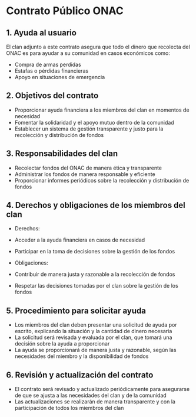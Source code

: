 # Contrato Público ONAC

## 1. Ayuda al usuario

El clan adjunto a este contrato asegura que todo el dinero que recolecta del ONAC es para ayudar a su comunidad en casos económicos como:

- Compra de armas perdidas
- Estafas o pérdidas financieras
- Apoyo en situaciones de emergencia

## 2. Objetivos del contrato

- Proporcionar ayuda financiera a los miembros del clan en momentos de necesidad
- Fomentar la solidaridad y el apoyo mutuo dentro de la comunidad
- Establecer un sistema de gestión transparente y justo para la recolección y distribución de fondos

## 3. Responsabilidades del clan

- Recolectar fondos del ONAC de manera ética y transparente
- Administrar los fondos de manera responsable y eficiente
- Proporcionar informes periódicos sobre la recolección y distribución de fondos

## 4. Derechos y obligaciones de los miembros del clan

- Derechos:

- Acceder a la ayuda financiera en casos de necesidad
- Participar en la toma de decisiones sobre la gestión de los fondos

- Obligaciones:

- Contribuir de manera justa y razonable a la recolección de fondos
- Respetar las decisiones tomadas por el clan sobre la gestión de los fondos

## 5. Procedimiento para solicitar ayuda

- Los miembros del clan deben presentar una solicitud de ayuda por escrito, explicando la situación y la cantidad de dinero necesaria
- La solicitud será revisada y evaluada por el clan, que tomará una decisión sobre la ayuda a proporcionar
- La ayuda se proporcionará de manera justa y razonable, según las necesidades del miembro y la disponibilidad de fondos

## 6. Revisión y actualización del contrato

- El contrato será revisado y actualizado periódicamente para asegurarse de que se ajusta a las necesidades del clan y de la comunidad
- Las actualizaciones se realizarán de manera transparente y con la participación de todos los miembros del clan
